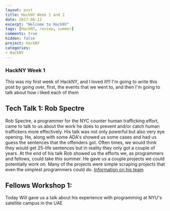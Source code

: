 ```yaml
---
layout: post
title: HackNY Week 1 and 2
date: 2017-06-12
excerpt: "Welcome to HackNY"
tags: [HackNY, review, summer]
comments: true
hidden: false
project: HackNY
categories:
- HackNY
---
```


### HackNY Week 1

This was my first week of HackNY, and I loved it!!! I'm going to write this post by going over, first, the events that we went to, and then I'm going to talk about how i liked each of them

## Tech Talk 1: Rob Spectre

Rob Spectre, a programmer for the NYC counter human trafficking effort, came to talk to us about the work he does to prevent and/or catch human traffickers more effectively. His talk was not only powerful but also very eye opening. He, along with some ADA's showed us some cases and had us guess the sentences that the offenders got. Often times, we would think they would get 25-life sentences but in reality they only got a couple of years. At the end of his talk Rob showed us the efforts we, as programmers and fellows, could take this summer. He gave us a couple projects we could potentially work on. Many of the projects were simple scraping projects that even the simplest programmers could do. [Information on his team](http://manhattanda.org/dany-academy)

## Fellows Workshop 1: 

Today Will gave us a talk about his experience with programming at NYU's satellite campus in the UAE